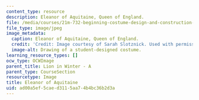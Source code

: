 ```yaml
---
content_type: resource
description: Eleanor of Aquitaine, Queen of England.
file: /media/courses/21m-732-beginning-costume-design-and-construction-fall-2008/ad00a5ef5caed3115aa74b4bc36b2d3a_eleanor.jpg
file_type: image/jpeg
image_metadata:
  caption: Eleanor of Aquitaine, Queen of England.
  credit: 'Credit: Image courtesy of Sarah Slotznick. Used with permission.'
  image-alt: Drawing of a student-designed costume.
learning_resource_types: []
ocw_type: OCWImage
parent_title: Lion in Winter - A
parent_type: CourseSection
resourcetype: Image
title: Eleanor of Aquitaine
uid: ad00a5ef-5cae-d311-5aa7-4b4bc36b2d3a
---
```

